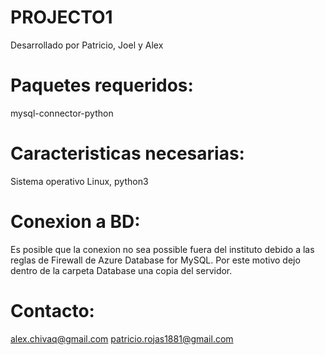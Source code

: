 # PROJECTO1

Desarrollado por Patricio, Joel y Alex

# Paquetes requeridos:

mysql-connector-python

# Caracteristicas necesarias:

Sistema operativo Linux,
python3

# Conexion a BD:
Es posible que la conexion no sea possible fuera del instituto debido a las reglas de Firewall de Azure Database for MySQL. Por este motivo dejo dentro de la carpeta Database una copia del servidor. 

# Contacto:

alex.chivaq@gmail.com
patricio.rojas1881@gmail.com
